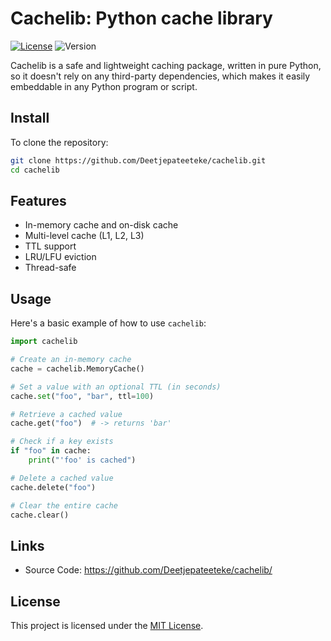 # Cachelib: Python cache library

[![License](https://img.shields.io/badge/license-MIT-green.svg)](LICENSE)
![Version](https://img.shields.io/badge/version-0.5.1-blue.svg)

Cachelib is a safe and lightweight caching package, written in pure Python,
so it doesn't rely on any third-party dependencies, which makes it easily embeddable in any Python program or script.

## Install

To clone the repository:

```bash
git clone https://github.com/Deetjepateeteke/cachelib.git
cd cachelib
```

## Features

- In-memory cache and on-disk cache
- Multi-level cache (L1, L2, L3)
- TTL support
- LRU/LFU eviction
- Thread-safe

## Usage

Here's a basic example of how to use `cachelib`:

```python
import cachelib

# Create an in-memory cache
cache = cachelib.MemoryCache()

# Set a value with an optional TTL (in seconds)
cache.set("foo", "bar", ttl=100)

# Retrieve a cached value
cache.get("foo")  # -> returns 'bar'

# Check if a key exists
if "foo" in cache:
    print("'foo' is cached")

# Delete a cached value
cache.delete("foo")

# Clear the entire cache
cache.clear()
```

## Links

- Source Code: https://github.com/Deetjepateeteke/cachelib/

## License

This project is licensed under the [MIT License](LICENSE).
